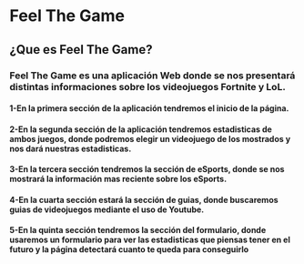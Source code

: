 # Feel The Game

## ¿Que es Feel The Game?

### Feel The Game es una aplicación Web donde se nos presentará distintas informaciones sobre los videojuegos Fortnite y LoL.

#### 1-En la primera sección de la aplicación tendremos el inicio de la página.

#### 2-En la segunda sección de la aplicación tendremos estadisticas de ambos juegos, donde podremos elegir un videojuego de los mostrados y nos dará nuestras estadisticas.

#### 3-En la tercera sección tendremos la sección de eSports, donde se nos mostrará la información mas reciente sobre los eSports.

#### 4-En la cuarta sección estará la sección de guias, donde buscaremos guias de videojuegos mediante el uso de Youtube.

#### 5-En la quinta sección tendremos la sección del formulario, donde usaremos un formulario para ver las estadisticas que piensas tener en el futuro y la página detectará cuanto te queda para conseguirlo
